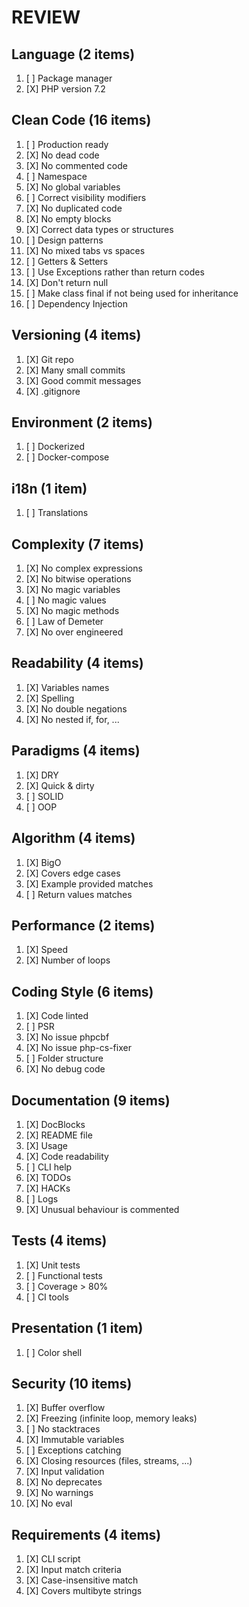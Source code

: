 # REVIEW

## Language (2 items)

 1. [ ] Package manager
 1. [X] PHP version 7.2

## Clean Code (16 items)

 1. [ ] Production ready
 1. [X] No dead code
 1. [X] No commented code
 1. [ ] Namespace
 1. [X] No global variables
 1. [ ] Correct visibility modifiers
 1. [X] No duplicated code
 1. [X] No empty blocks
 1. [X] Correct data types or structures
 1. [ ] Design patterns
 1. [X] No mixed tabs vs spaces
 1. [ ] Getters & Setters
 1. [ ] Use Exceptions rather than return codes
 1. [X] Don't return null
 1. [ ] Make class final if not being used for inheritance
 1. [ ] Dependency Injection
 
## Versioning (4 items)

 1. [X] Git repo
 1. [X] Many small commits
 1. [X] Good commit messages
 1. [X] .gitignore

## Environment (2 items)

 1. [ ] Dockerized
 1. [ ] Docker-compose
 
## i18n (1 item)

 1. [ ] Translations
 
## Complexity (7 items)

 1. [X] No complex expressions
 1. [X] No bitwise operations
 1. [X] No magic variables
 1. [ ] No magic values
 1. [X] No magic methods
 1. [ ] Law of Demeter
 1. [X] No over engineered
 
## Readability (4 items)

 1. [X] Variables names
 1. [X] Spelling
 1. [X] No double negations
 1. [X] No nested if, for, ...
 
## Paradigms (4 items)

 1. [X] DRY
 1. [X] Quick & dirty
 1. [ ] SOLID
 1. [ ] OOP

## Algorithm (4 items)

 1. [X] BigO
 1. [X] Covers edge cases
 1. [X] Example provided matches
 1. [ ] Return values matches

## Performance (2 items)

 1. [X] Speed
 1. [X] Number of loops

## Coding Style (6 items)

 1. [X] Code linted
 1. [ ] PSR
 1. [X] No issue phpcbf
 1. [X] No issue php-cs-fixer
 1. [ ] Folder structure
 1. [X] No debug code

## Documentation (9 items)

 1. [X] DocBlocks
 1. [X] README file
 1. [X] Usage
 1. [X] Code readability
 1. [ ] CLI help
 1. [X] TODOs
 1. [X] HACKs
 1. [ ] Logs
 1. [X] Unusual behaviour is commented

## Tests (4 items)

 1. [X] Unit tests
 1. [ ] Functional tests
 1. [ ] Coverage > 80%
 1. [ ] CI tools

## Presentation (1 item)

 1. [ ] Color shell
 
## Security (10 items)

 1. [X] Buffer overflow
 1. [X] Freezing (infinite loop, memory leaks)
 1. [ ] No stacktraces
 1. [X] Immutable variables
 1. [ ] Exceptions catching
 1. [X] Closing resources (files, streams, ...)
 1. [X] Input validation
 1. [X] No deprecates
 1. [X] No warnings
 1. [X] No eval

## Requirements (4 items)

 1. [X] CLI script
 1. [X] Input match criteria
 1. [X] Case-insensitive match
 1. [X] Covers multibyte strings

